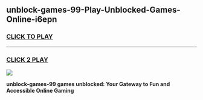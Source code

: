 
## unblock-games-99-Play-Unblocked-Games-Online-i6epn
<h3>
<a href="https://premium76.site?title=unblock-games-99&ref=25A">CLICK TO PLAY</a></h3>
<hr>

<h3>
<a href="https://premium76.site?title=unblock-games-99&ref=25A">CLICK 2 PLAY</a>
  
</h3>

<a href="https://premium76.site?title=unblock-games-99&ref=25A"><img src="https://clearcache.store/games.png"></a>


**unblock-games-99 games unblocked: Your Gateway to Fun and Accessible Online Gaming**
